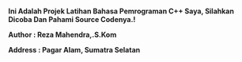 <h4>
  Ini Adalah Projek Latihan Bahasa Pemrograman C++ Saya, Silahkan Dicoba Dan Pahami Source Codenya.! </p>
  <p>Author : Reza Mahendra,.S.Kom</p>
  <p>Address : Pagar Alam, Sumatra Selatan</p>
</h4>
